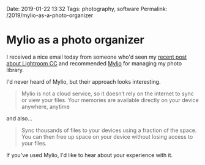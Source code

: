 Date: 2019-01-22 13:32
Tags: photography, software
Permalink: /2019/mylio-as-a-photo-organizer


# Mylio as a photo organizer

I received a nice email today from someone who'd seen my [recent post about Lightroom CC](https://www.baty.blog/2019/struggling-with-lightroom-cc) and recommended [Mylio](https://mylio.com/) for managing my photo library.

I'd never heard of Mylio, but their approach looks interesting.

> Mylio is not a cloud service, so it doesn’t rely on the internet to sync or view your files. Your memories are available directly on your device anywhere, anytime

and also...

> Sync thousands of files to your devices using a fraction of the space. You can then free up space on your device without losing access to your files.

If you've used Mylio, I'd like to hear about your experience with it.


